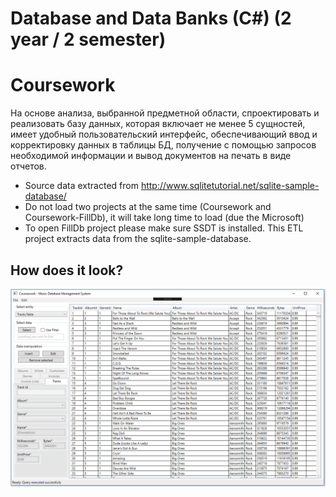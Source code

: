 # Database and Data Banks (C#) (2 year / 2 semester)

# Coursework

На основе анализа, выбранной предметной области, спроектировать и реализовать базу данных, которая включает не менее 5 сущностей, имеет удобный пользовательский интерфейс, обеспечивающий ввод и корректировку данных в таблицы БД, получение с помощью запросов необходимой информации и вывод документов на печать в виде отчетов.

* Source data extracted from http://www.sqlitetutorial.net/sqlite-sample-database/
* Do not load two projects at the same time (Coursework and Coursework-FillDb), it will take long time to load (due the Microsoft)
* To open FillDb project please make sure SSDT is installed. This ETL project extracts data from the sqlite-sample-database.
  
## How does it look?
![Oops. Image was here](https://raw.githubusercontent.com/DV1X3R/tti-computer-science/master/II.%20Second%20Year/cs-database-and-data-banks/screenshot.png)
